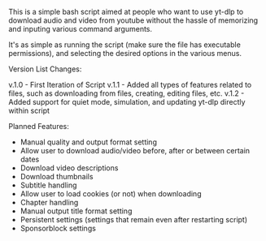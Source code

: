 This is a simple bash script aimed at people who want to use yt-dlp to download audio and video from youtube without the hassle of memorizing and inputing various command arguments.

It's as simple as running the script (make sure the file has executable permissions), and selecting the desired options in the various menus.

Version List Changes:

v.1.0 - First Iteration of Script
v.1.1 - Added all types of features related to files, such as downloading from files, creating, editing files, etc.
v.1.2 - Added support for quiet mode, simulation, and updating yt-dlp directly within script

Planned Features:

- Manual quality and output format setting
- Allow user to download audio/video before, after or between certain dates
- Download video descriptions
- Download thumbnails
- Subtitle handling
- Allow user to load cookies (or not) when downloading
- Chapter handling
- Manual output title format setting
- Persistent settings (settings that remain even after restarting script)
- Sponsorblock settings
